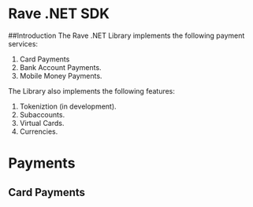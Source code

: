 # Rave .NET SDK
##Introduction
The Rave .NET Library implements the following payment services:

1. Card Payments
2. Bank Account Payments.
3. Mobile Money Payments.

The Library also implements the following features:
1. Tokeniztion (in development).
2. Subaccounts.
3. Virtual Cards.
4. Currencies.


# Payments
## Card Payments
